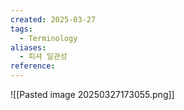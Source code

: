 ```yaml
---
created: 2025-03-27
tags:
  - Terminology
aliases:
  - 피셔 일관성
reference:
---
```

![[Pasted image 20250327173055.png]]